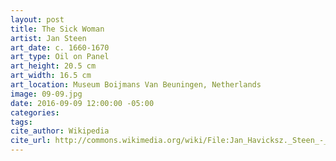 ```yaml
---
layout: post
title: The Sick Woman
artist: Jan Steen
art_date: c. 1660-1670
art_type: Oil on Panel
art_height: 20.5 cm
art_width: 16.5 cm
art_location: Museum Boijmans Van Beuningen, Netherlands
image: 09-09.jpg
date: 2016-09-09 12:00:00 -05:00
categories:
tags:
cite_author: Wikipedia
cite_url: http://commons.wikimedia.org/wiki/File:Jan_Havicksz._Steen_-_The_Sick_Woman_-_Google_Art_Project.jpg
---
```





